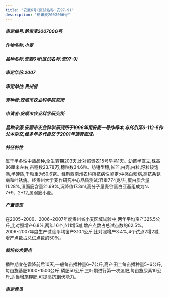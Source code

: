 ```yaml
---
title: "安麦6号(区试名称:安97-9)"
description: "黔审麦2007006号"
---
```

##### 审定编号:黔审麦2007006号

##### 作物名称:小麦

##### 品种名称:安麦6号(区试名称:安97-9)

##### 审定年份:2007

##### 审定单位:贵州省

##### 育种者:安顺市农业科学研究所

##### 申请者:安顺市农业科学研究所

##### 品种来源:安顺市农业科学研究所于1996年用安麦一号作母本,与外引系6-112-5作父本杂交,经多年多代自交于2001年选育而成。

##### 特征特性
属于半冬性中熟品种,全生育期203天,比对照贵农15号早熟1天。幼苗半直立,株高86厘米左右,亩穗数23.78万,穗粒数34.6粒。纺锤型穗,长芒,白壳,白粒,籽粒较饱满,半硬质,千粒重为50.6克。经黔西南州农科所抗病性鉴定:中感白粉病,高抗条锈病和叶锈病。经贵州大学麦作研究中心品质测试:容重774克/升,蛋白质含量11.28%,湿面筋含量21.69%,沉降值17.3ml,高分子量麦谷蛋白亚基组成为N、7+9、2+12,属弱筋小麦。

##### 产量表现
在2005~2006、2006~2007年度贵州省小麦区域试验中,两年平均亩产325.5公斤,比对照增产6.8%,两年16个点11增5减,增产点数占总试点数的62.5%。2006~2007年度生产试验平均亩产310.1公斤,比对照增产3.4%,4个试点2增2减,增产点数占总试点数的50%。

##### 栽培技术要点
播种期宜在霜降前后10天,一般每亩播种量6~7公斤,高产田土每亩播种量5~6公斤,每亩施基肥1000~1500公斤,磷肥50公斤,三叶期进行第一次追肥,每亩施尿素10公斤,适当增施钾肥,可提高抗倒伏能力。

##### 审定意见

